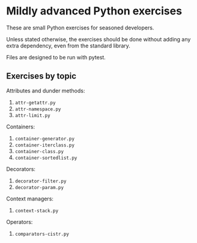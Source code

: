 # Mildly advanced Python exercises

These are small Python exercises for seasoned developers.

Unless stated otherwise, the exercises should be done without adding any extra dependency, even from the standard library.

Files are designed to be run with pytest.

## Exercises by topic

Attributes and dunder methods:
1. `attr-getattr.py`
2. `attr-namespace.py`
3. `attr-limit.py`

Containers:
1. `container-generator.py`
3. `container-iterclass.py`
2. `container-class.py`
4. `container-sortedlist.py`

Decorators:
1. `decorator-filter.py`
2. `decorator-param.py`

Context managers:
1. `context-stack.py`

Operators:
1. `comparators-cistr.py`
